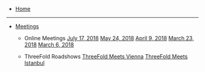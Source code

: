 * [Home](/)

----

* [Meetings](/meetings/README.md)
    * Online Meetings
        [July 17, 2018](/meetings/2018_july_17.md)
        [May 24, 2018](/meetings/2018_may_24.md)
        [April 9, 2018](/meetings/2018_april_9.md)
        [March 23, 2018](/meetings/2018_march_23.md)
        [March 6, 2018](/meetings/2018_march_6.md)

    * ThreeFold Roadshows
        [ThreeFold Meets Vienna](/meetings/vienna.md)
        [ThreeFold Meets Istanbul](/meetings/istanbul.md)

